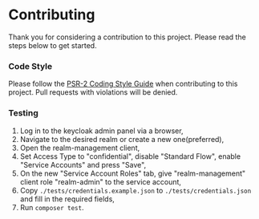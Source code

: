 # Contributing

Thank you for considering a contribution to this project. Please read the steps below to get started.

### Code Style

Please follow the [PSR-2 Coding Style Guide](https://www.php-fig.org/psr/psr-2/) when contributing
to this project. Pull requests with violations will be denied.

### Testing

1. Log in to the keycloak admin panel via a browser,
2. Navigate to the desired realm or create a new one(preferred),
3. Open the realm-management client,
4. Set Access Type to "confidential", disable "Standard Flow", enable "Service Accounts" and press "Save",
5. On the new "Service Account Roles" tab, give "realm-management" client role "realm-admin" to the service account,
6. Copy `./tests/credentials.example.json` to `./tests/credentials.json` and fill in the required fields,
7. Run `composer test`.

